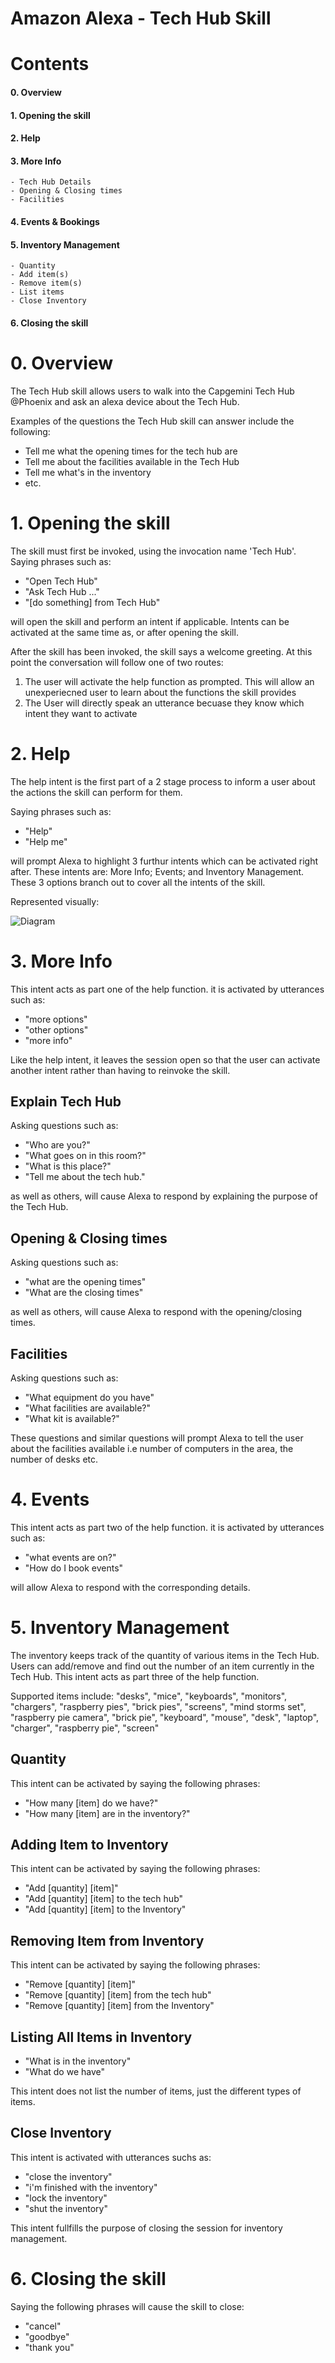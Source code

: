 # Amazon Alexa - Tech Hub Skill

# Contents

####  0. Overview

####  1. Opening the skill

####  2. Help

####  3. More Info
    - Tech Hub Details
    - Opening & Closing times
    - Facilities
####  4. Events & Bookings
####  5. Inventory Management
    - Quantity
    - Add item(s)
    - Remove item(s)
    - List items
    - Close Inventory

####  6. Closing the skill

# 0. Overview

The Tech Hub skill allows users to walk into the Capgemini Tech Hub @Phoenix and ask an alexa device about the Tech Hub. 

Examples of the questions the Tech Hub skill can answer include the following:

- Tell me what the opening times for the tech hub are
- Tell me about the facilities available in the Tech Hub
- Tell me what's in the inventory
- etc.

# 1. Opening the skill

The skill must first be invoked, using the invocation name 'Tech Hub'.
Saying phrases such as:

- "Open Tech Hub"
- "Ask Tech Hub ..."
- "[do something] from Tech Hub"

will open the skill and perform an intent if applicable. Intents can be activated at the same time as, or after opening the skill.

After the skill has been invoked, the skill says a welcome greeting. At this point the conversation will follow one of two routes:
1. The user will activate the help function as prompted. This will allow an unexperiecned user to learn about the functions the skill provides
2. The User will directly speak an utterance becuase they know which intent they want to activate



# 2. Help

The help intent is the first part of a 2 stage process to inform a user about the actions the skill can perform for them.  

Saying phrases such as:

- "Help"
- "Help me"

will prompt Alexa to highlight 3 furthur intents which can be activated right after. These intents are: More Info; Events; and Inventory Management. These 3 options branch out to cover all the intents of the skill.

Represented visually:

![Diagram](https://github.com/OnwardPyrite/Amazon-web-services/blob/master/TechHub_Skill/diagram-alexa.PNG)

# 3. More Info

This intent acts as part one of the help function. it is activated by utterances such as:

- "more options"
- "other options"
- "more info"

Like the help intent, it leaves the session open so that the user can activate another intent rather than having to reinvoke the skill.

## Explain Tech Hub

Asking questions such as:

- "Who are you?"
- "What goes on in this room?"
- "What is this place?"
- "Tell me about the tech hub."

as well as others, will cause Alexa to respond by explaining the purpose of the Tech Hub.

## Opening & Closing times

Asking questions such as:

- "what are the opening times"
- "What are the closing times"

as well as others, will cause Alexa to respond with the opening/closing times.

## Facilities

Asking questions such as:

- "What equipment do you have"
- "What facilities are available?"
- "What kit is available?"

These questions and similar questions will prompt Alexa to tell the user about the facilities available i.e number of computers in the area, the number of desks etc.

# 4. Events

This intent acts as part two of the help function. it is activated by utterances such as:

- "what events are on?"
- "How do I book events"

will allow Alexa to respond with the corresponding details.

# 5. Inventory Management

The inventory keeps track of the quantity of various items in the Tech Hub. Users can add/remove and find out the number of an item currently in the Tech Hub. This intent acts as part three of the help function.

Supported items include:    "desks", "mice", "keyboards", "monitors", "chargers", "raspberry pies", "brick pies", "screens", "mind storms set", "raspberry pie camera", "brick pie", "keyboard", "mouse", "desk", "laptop", "charger", "raspberry pie", "screen"


## Quantity

This intent can be activated by saying the following phrases:

- "How many [item] do we have?"
- "How many [item] are in the inventory?"


## Adding Item to Inventory

This intent can be activated by saying the following phrases:

- "Add [quantity] [item]"
- "Add [quantity] [item] to the tech hub" 
- "Add [quantity] [item] to the Inventory"


## Removing Item from Inventory

This intent can be activated by saying the following phrases:

- "Remove [quantity] [item]"
- "Remove [quantity] [item] from the tech hub" 
- "Remove [quantity] [item] from the Inventory"


## Listing All Items in Inventory

- "What is in the inventory"
- "What do we have"

This intent does not list the number of items, just the different types of items.


## Close Inventory

This intent is activated with utterances suchs as:

- "close the inventory"
- "i'm finished with the inventory"
- "lock the inventory"
- "shut the inventory"

This intent fullfills the purpose of closing the session for inventory management.

# 6. Closing the skill

Saying the following phrases will cause the skill to close:

- "cancel"
- "goodbye"
- "thank you"

